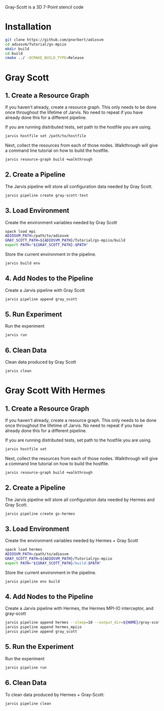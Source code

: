 Gray-Scott is a 3D 7-Point stencil code

# Installation

```bash
git clone https://github.com/pnorbert/adiosvm
cd adiosvm/Tutorial/gs-mpiio
mkdir build
cd build
cmake ../ -DCMAKE_BUILD_TYPE=Release
```

# Gray Scott

## 1. Create a Resource Graph

If you haven't already, create a resource graph. This only needs to be done
once throughout the lifetime of Jarvis. No need to repeat if you have already
done this for a different pipeline.

If you are running distributed tests, set path to the hostfile you are  using.
```bash
jarvis hostfile set /path/to/hostfile
```

Next, collect the resources from each of those nodes. Walkthrough will give
a command line tutorial on how to build the hostfile.
```bash
jarvis resource-graph build +walkthrough
```

## 2. Create a Pipeline

The Jarvis pipeline will store all configuration data needed by Gray Scott.

```bash
jarvis pipeline create gray-scott-test
```

## 3. Load Environment

Create the environment variables needed by Gray Scott
```bash
spack load mpi
ADIOSVM_PATH=/path/to/adiosvm
GRAY_SCOTT_PATH=${ADIOSVM_PATH}/Tutorial/gs-mpiio/build
export PATH="${GRAY_SCOTT_PATH}:$PATH"
```````````

Store the current environment in the pipeline.
```bash
jarvis build env
```

## 4. Add Nodes to the Pipeline

Create a Jarvis pipeline with Gray Scott
```bash
jarvis pipeline append gray_scott
```

## 5. Run Experiment

Run the experiment
```bash
jarvis run
```

## 6. Clean Data

Clean data produced by Gray Scott
```bash
jarvis clean
```

# Gray Scott With Hermes

## 1. Create a Resource Graph

If you haven't already, create a resource graph. This only needs to be done
once throughout the lifetime of Jarvis. No need to repeat if you have already
done this for a different pipeline.

If you are running distributed tests, set path to the hostfile you are  using.
```bash
jarvis hostfile set 
```

Next, collect the resources from each of those nodes. Walkthrough will give
a command line tutorial on how to build the hostfile.
```bash
jarvis resource-graph build +walkthrough
```

## 2. Create a Pipeline

The Jarvis pipeline will store all configuration data needed by Hermes
and Gray Scott.

```bash
jarvis pipeline create gs-hermes
```

## 3. Load Environment

Create the environment variables needed by Hermes + Gray Scott
```bash
spack load hermes
ADIOSVM_PATH=/path/to/adiosvm
GRAY_SCOTT_PATH=${ADIOSVM_PATH}/Tutorial/gs-mpiio
export PATH="${GRAY_SCOTT_PATH}/build:$PATH"
```

Store the current environment in the pipeline.
```bash
jarvis pipeline env build
```

## 4. Add Nodes to the Pipeline

Create a Jarvis pipeline with Hermes, the Hermes MPI-IO interceptor,
and gray-scott
```bash
jarvis pipeline append hermes --sleep=10 --output_dir=${HOME}/gray-scott
jarvis pipeline append hermes_mpiio
jarvis pipeline append gray_scott
```

## 5. Run the Experiment

Run the experiment
```bash
jarvis pipeline run
```

## 6. Clean Data

To clean data produced by Hermes + Gray-Scott:
```bash
jarvis pipeline clean
```
